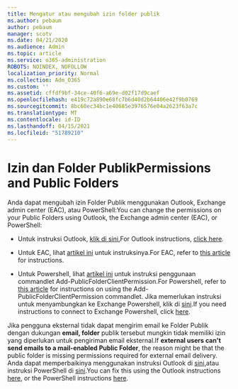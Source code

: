 ```yaml
---
title: Mengatur atau mengubah izin folder publik
ms.author: pebaum
author: pebaum
manager: scotv
ms.date: 04/21/2020
ms.audience: Admin
ms.topic: article
ms.service: o365-administration
ROBOTS: NOINDEX, NOFOLLOW
localization_priority: Normal
ms.collection: Adm_O365
ms.custom: ''
ms.assetid: cffdf9bf-34ce-40f6-a69e-d02f17d9caef
ms.openlocfilehash: e419c72a890e68fc7b6d40d2b64406e42f9b0769
ms.sourcegitcommit: 8bc60ec34bc1e40685e3976576e04a2623f63a7c
ms.translationtype: MT
ms.contentlocale: id-ID
ms.lasthandoff: 04/15/2021
ms.locfileid: "51789210"
---
```

# <a name="permissions-and-public-folders"></a><span data-ttu-id="d2132-102">Izin dan Folder Publik</span><span class="sxs-lookup"><span data-stu-id="d2132-102">Permissions and Public Folders</span></span>

<span data-ttu-id="d2132-103">Anda dapat mengubah izin Folder Publik menggunakan Outlook, Exchange admin center (EAC), atau PowerShell:</span><span class="sxs-lookup"><span data-stu-id="d2132-103">You can change the permissions on your Public Folders using Outlook, the Exchange admin center (EAC), or PowerShell:</span></span>
  
- <span data-ttu-id="d2132-104">Untuk instruksi Outlook, [klik di sini.](https://support.office.com/article/Set-or-change-permissions-for-a-public-folder-b2e0440c-7873-48ec-9ff2-b1a20b723005.aspx)</span><span class="sxs-lookup"><span data-stu-id="d2132-104">For Outlook instructions, [click here](https://support.office.com/article/Set-or-change-permissions-for-a-public-folder-b2e0440c-7873-48ec-9ff2-b1a20b723005.aspx).</span></span>
    
- <span data-ttu-id="d2132-105">Untuk EAC, lihat [artikel ini](https://technet.microsoft.com/library/jj651147%28v=exchg.150%29.aspx.aspx#Anchor_1) untuk instruksinya.</span><span class="sxs-lookup"><span data-stu-id="d2132-105">For EAC, refer to [this article](https://technet.microsoft.com/library/jj651147%28v=exchg.150%29.aspx.aspx#Anchor_1) for instructions.</span></span> 
    
- <span data-ttu-id="d2132-106">Untuk Powershell, lihat [artikel ini](https://technet.microsoft.com/library/bb124743%28v=exchg.160%29.aspx.aspx) untuk instruksi penggunaan commandlet Add-PublicFolderClientPermission.</span><span class="sxs-lookup"><span data-stu-id="d2132-106">For Powershell, refer to [this article](https://technet.microsoft.com/library/bb124743%28v=exchg.160%29.aspx.aspx) for instructions on using the Add-PublicFolderClientPermission commandlet.</span></span> <span data-ttu-id="d2132-107">Jika memerlukan instruksi untuk menyambungkan ke Exchange Powershell, klik di [sini](https://technet.microsoft.com/library/jj984289%28v=exchg.160%29.aspx.aspx).</span><span class="sxs-lookup"><span data-stu-id="d2132-107">If you need instructions to connect to Exchange Powershell, click [here](https://technet.microsoft.com/library/jj984289%28v=exchg.160%29.aspx.aspx).</span></span>
    
<span data-ttu-id="d2132-108">Jika pengguna eksternal tidak dapat mengirim email ke Folder Publik dengan dukungan **email, folder** publik tersebut mungkin tidak memiliki izin yang diperlukan untuk pengiriman email eksternal.</span><span class="sxs-lookup"><span data-stu-id="d2132-108">If **external users can't send emails to a mail-enabled Public Folder**, the reason might be that the public folder is missing permissions required for external email delivery.</span></span> <span data-ttu-id="d2132-109">Anda dapat memperbaikinya menggunakan instruksi Outlook di [sini,](https://technet.microsoft.com/library/aa997560%28v=exchg.150%29.aspx.aspx#Anchor_1)atau instruksi PowerShell di [sini](https://support.microsoft.com/help/2984402/-5.7.1-smtp-550-5.7.1-resolver.rst.authrequired-nondelivery-report-when-external-users-try-to-send-mail-to-mail-enabled-public-folders-in-office-365.aspx).</span><span class="sxs-lookup"><span data-stu-id="d2132-109">You can fix this using the Outlook instructions [here](https://technet.microsoft.com/library/aa997560%28v=exchg.150%29.aspx.aspx#Anchor_1), or the PowerShell instructions [here](https://support.microsoft.com/help/2984402/-5.7.1-smtp-550-5.7.1-resolver.rst.authrequired-nondelivery-report-when-external-users-try-to-send-mail-to-mail-enabled-public-folders-in-office-365.aspx).</span></span>
  

